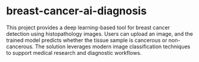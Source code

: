 # breast-cancer-ai-diagnosis
This project provides a deep learning-based tool for breast cancer detection using histopathology images. Users can upload an image, and the trained model predicts whether the tissue sample is cancerous or non-cancerous. The solution leverages modern image classification techniques to support medical research and diagnostic workflows.
